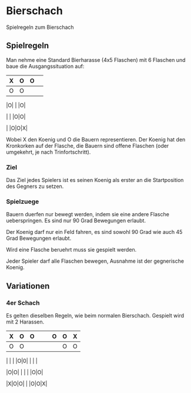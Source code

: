 # Bierschach
Spielregeln zum Bierschach

## Spielregeln
Man nehme eine Standard Bierharasse (4x5 Flaschen) mit 6 Flaschen und baue die Ausgangssituation auf:

|X|O|O| |
|-|-|-|-|
|O|O| | |

|O| | |O|

| | |O|O|

| |O|O|X|

Wobei X den Koenig und O die Bauern representieren. Der Koenig hat den Kronkorken auf der Flasche, die Bauern sind offene Flaschen (oder umgekehrt, je nach Trinfortschritt).

### Ziel
Das Ziel jedes Spielers ist es seinen Koenig als erster an die Startposition des Gegners zu setzen.
### Spielzuege
Bauern duerfen nur bewegt werden, indem sie eine andere Flasche ueberspringen. Es sind nur 90 Grad Bewegungen erlaubt.

Der Koenig darf nur ein Feld fahren, es sind sowohl 90 Grad wie auch 45 Grad Bewegungen erlaubt.

Wird eine Flasche beruehrt muss sie gespielt werden.

Jeder Spieler darf alle Flaschen bewegen, Ausnahme ist der gegnerische Koenig.
## Variationen
### 4er Schach
Es gelten dieselben Regeln, wie beim normalen Bierschach. Gespielt wird mit 2 Harassen.

|X|O|O| | |O|O|X|
|-|-|-|-|-|-|-|-|
|O|O| | | | |O|O|

| | | |O|0| | | |

|O|O| | | | |O|O|

|X|O|O| | |O|O|X|
